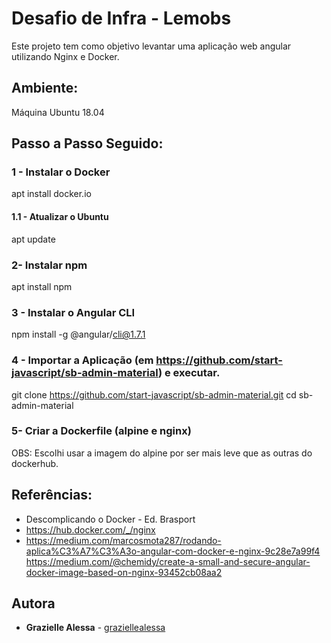 # Desafio de Infra - Lemobs

Este projeto tem como objetivo levantar uma aplicação web angular utilizando Nginx e Docker. 

## Ambiente:

Máquina Ubuntu 18.04

## Passo a Passo Seguido: 
### 1 - Instalar o Docker

apt install docker.io

#### 1.1 - Atualizar o Ubuntu

apt update

### 2- Instalar npm

apt install npm

### 3 - Instalar o Angular CLI

npm install -g @angular/cli@1.7.1

### 4 - Importar a Aplicação (em https://github.com/start-javascript/sb-admin-material) e executar.

git clone https://github.com/start-javascript/sb-admin-material.git
cd sb-admin-material

### 5- Criar a Dockerfile (alpine e nginx)

OBS: Escolhi usar a imagem do alpine por ser mais leve que as outras do dockerhub.

## Referências: 

- Descomplicando o Docker - Ed. Brasport
- https://hub.docker.com/_/nginx
- https://medium.com/marcosmota287/rodando-aplica%C3%A7%C3%A3o-angular-com-docker-e-nginx-9c28e7a99f4
https://medium.com/@chemidy/create-a-small-and-secure-angular-docker-image-based-on-nginx-93452cb08aa2

## Autora

* **Grazielle Alessa** - [graziellealessa](https://github.com/graziellealessa)


